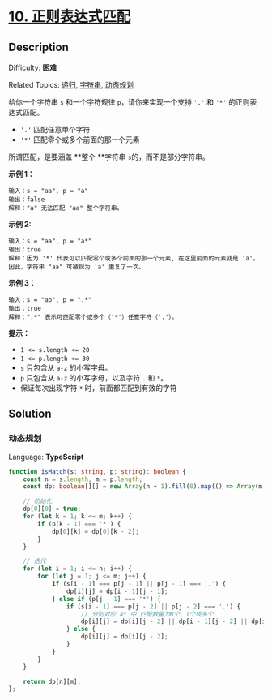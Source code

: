 # [10\. 正则表达式匹配](https://leetcode.cn/problems/regular-expression-matching/)

## Description

Difficulty: **困难**  

Related Topics: [递归](https://leetcode.cn/tag/recursion/), [字符串](https://leetcode.cn/tag/string/), [动态规划](https://leetcode.cn/tag/dynamic-programming/)

给你一个字符串 `s` 和一个字符规律 `p`，请你来实现一个支持 `'.'` 和 `'*'` 的正则表达式匹配。

* `'.'` 匹配任意单个字符
* `'*'` 匹配零个或多个前面的那一个元素

所谓匹配，是要涵盖 **整个 **字符串 `s`的，而不是部分字符串。

**示例 1：**

```
输入：s = "aa", p = "a"
输出：false
解释："a" 无法匹配 "aa" 整个字符串。
```

**示例 2:**

```
输入：s = "aa", p = "a*"
输出：true
解释：因为 '*' 代表可以匹配零个或多个前面的那一个元素, 在这里前面的元素就是 'a'。因此，字符串 "aa" 可被视为 'a' 重复了一次。
```

**示例 3：**

```
输入：s = "ab", p = ".*"
输出：true
解释：".*" 表示可匹配零个或多个（'*'）任意字符（'.'）。
```

**提示：**

* `1 <= s.length <= 20`
* `1 <= p.length <= 30`
* `s` 只包含从 `a-z` 的小写字母。
* `p` 只包含从 `a-z` 的小写字母，以及字符 `.` 和 `*`。
* 保证每次出现字符 `*` 时，前面都匹配到有效的字符

## Solution

### 动态规划

Language: **TypeScript**

```typescript
function isMatch(s: string, p: string): boolean {
    const n = s.length, m = p.length;
    const dp: boolean[][] = new Array(n + 1).fill(0).map(() => Array(m + 1).fill(false));

    // 初始化
    dp[0][0] = true;
    for (let k = 1; k <= m; k++) {
        if (p[k - 1] === '*') {
            dp[0][k] = dp[0][k - 2];
        }
    }

    // 迭代
    for (let i = 1; i <= n; i++) {
        for (let j = 1; j <= m; j++) {
            if (s[i - 1] === p[j - 1] || p[j - 1] === '.') {
                dp[i][j] = dp[i - 1][j - 1];
            } else if (p[j - 1] === '*') {
                if (s[i - 1] === p[j - 2] || p[j - 2] === '.') {
                    // 分别对应 a* 中 匹配数量为0个、1个或多个
                    dp[i][j] = dp[i][j - 2] || dp[i - 1][j - 2] || dp[i - 1][j];
                } else {
                    dp[i][j] = dp[i][j - 2];
                }
            }
        }
    }

    return dp[n][m];
};
```
